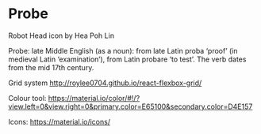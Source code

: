 # Probe

Robot Head icon by Hea Poh Lin

Probe: late Middle English (as a noun): from late Latin proba ‘proof’ (in medieval Latin ‘examination’), from Latin probare ‘to test’. The verb dates from the mid 17th century.

Grid system http://roylee0704.github.io/react-flexbox-grid/

Colour tool: https://material.io/color/#!/?view.left=0&view.right=0&primary.color=E65100&secondary.color=D4E157

Icons: https://material.io/icons/
